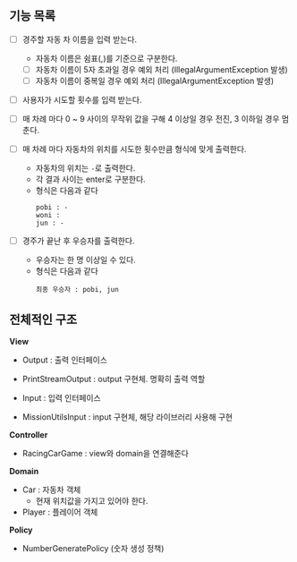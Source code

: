 
## 기능 목록
- [ ] 경주할 자동 차 이름을 입력 받는다.
  -  자동차 이름은 쉼표(,)를 기준으로 구분한다.
  - [ ] 자동차 이름이 5자 초과일 경우 예외 처리 (IllegalArgumentException 발생)
  - [ ] 자동차 이름이 중복일 경우 예외 처리 (IllegalArgumentException 발생)

- [ ] 사용자가 시도할 횟수를 입력 받는다.
- [ ] 매 차례 마다 0 ~ 9 사이의 무작위 값을 구해 4 이상일 경우 전진, 3 이하일 경우 멈춘다.

- [ ] 매 차례 마다 자동차의 위치를 시도한 횟수만큼 형식에 맞게 출력한다.
  - 자동차의 위치는 `-`로 출력한다.
  - 각 결과 사이는 enter로 구분한다.
  - 형식은 다음과 같다
    ```text
    pobi : -
    woni :
    jun : -
    ```

- [ ] 경주가 끝난 후 우승자를 출력한다.
  - 우승자는 한 명 이상일 수 있다.
  - 형식은 다음과 같다
    ```text
    최종 우승자 : pobi, jun
    ```

## 전체적인 구조
**View**
- Output : 출력 인터페이스
- PrintStreamOutput : output 구현체. 명확히 출력 역할

- Input : 입력 인터페이스
- MissionUtilsInput : input 구현체, 해당 라이브러리 사용해 구현

**Controller**
- RacingCarGame : view와 domain을 연결해준다

**Domain**
- Car : 자동차 객체
  - 현재 위치값을 가지고 있어야 한다.
- Player : 플레이어 객체 

**Policy**
- NumberGeneratePolicy (숫자 생성 정책)


